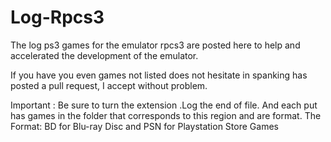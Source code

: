 Log-Rpcs3
=========

The log ps3 games for the emulator rpcs3 are posted here to help and accelerated the development of the emulator.

If you have you even games not listed does not hesitate in spanking has posted a pull request, I accept without problem.

Important : Be sure to turn the extension .Log the end of file.
And each put has games in the folder that corresponds to this region and are format.
The Format: BD for Blu-ray Disc and PSN for Playstation Store Games
